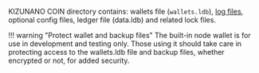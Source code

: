 KIZUNANO COIN directory contains: wallets file (`wallets.ldb`), [log files](/running-a-node/troubleshooting/#log-files), optional config files, ledger file (data.ldb) and related lock files.

!!! warning "Protect wallet and backup files"
	The built-in node wallet is for use in development and testing only. Those using it should take care in protecting access to the wallets.ldb file and backup files, whether encrypted or not, for added security.

